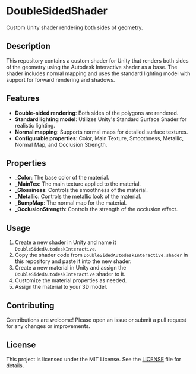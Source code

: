 # DoubleSidedShader

Custom Unity shader rendering both sides of geometry.

## Description

This repository contains a custom shader for Unity that renders both sides of the geometry using the Autodesk Interactive shader as a base. The shader includes normal mapping and uses the standard lighting model with support for forward rendering and shadows.

## Features

- **Double-sided rendering**: Both sides of the polygons are rendered.
- **Standard lighting model**: Utilizes Unity's Standard Surface Shader for realistic lighting.
- **Normal mapping**: Supports normal maps for detailed surface textures.
- **Configurable properties**: Color, Main Texture, Smoothness, Metallic, Normal Map, and Occlusion Strength.

## Properties

- **_Color**: The base color of the material.
- **_MainTex**: The main texture applied to the material.
- **_Glossiness**: Controls the smoothness of the material.
- **_Metallic**: Controls the metallic look of the material.
- **_BumpMap**: The normal map for the material.
- **_OcclusionStrength**: Controls the strength of the occlusion effect.

## Usage

1. Create a new shader in Unity and name it `DoubleSidedAutodeskInteractive`.
2. Copy the shader code from `DoubleSidedAutodeskInteractive.shader` in this repository and paste it into the new shader.
3. Create a new material in Unity and assign the `DoubleSidedAutodeskInteractive` shader to it.
4. Customize the material properties as needed.
5. Assign the material to your 3D model.

## Contributing

Contributions are welcome! Please open an issue or submit a pull request for any changes or improvements.

## License

This project is licensed under the MIT License. See the [LICENSE](LICENSE) file for details.
